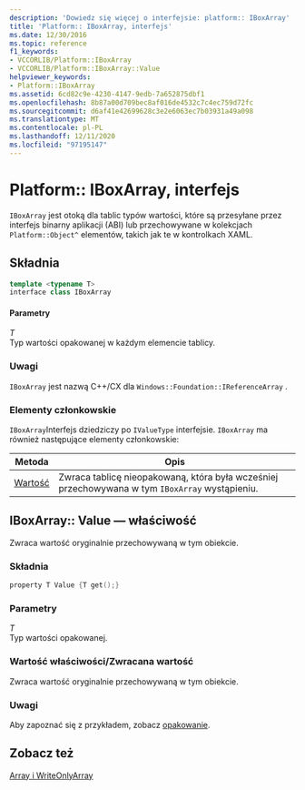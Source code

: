 ```yaml
---
description: 'Dowiedz się więcej o interfejsie: platform:: IBoxArray'
title: 'Platform:: IBoxArray, interfejs'
ms.date: 12/30/2016
ms.topic: reference
f1_keywords:
- VCCORLIB/Platform::IBoxArray
- VCCORLIB/Platform::IBoxArray::Value
helpviewer_keywords:
- Platform::IBoxArray
ms.assetid: 6cd82c9e-4230-4147-9edb-7a652875dbf1
ms.openlocfilehash: 8b87a00d709bec8af016de4532c7c4ec759d72fc
ms.sourcegitcommit: d6af41e42699628c3e2e6063ec7b03931a49a098
ms.translationtype: MT
ms.contentlocale: pl-PL
ms.lasthandoff: 12/11/2020
ms.locfileid: "97195147"
---
```

# <a name="platformiboxarray-interface"></a>Platform:: IBoxArray, interfejs

`IBoxArray` jest otoką dla tablic typów wartości, które są przesyłane przez interfejs binarny aplikacji (ABI) lub przechowywane w kolekcjach `Platform::Object^` elementów, takich jak te w kontrolkach XAML.

## <a name="syntax"></a>Składnia

```cpp
template <typename T>
interface class IBoxArray
```

#### <a name="parameters"></a>Parametry

*T*<br/>
Typ wartości opakowanej w każdym elemencie tablicy.

### <a name="remarks"></a>Uwagi

`IBoxArray` jest nazwą C++/CX dla `Windows::Foundation::IReferenceArray` .

### <a name="members"></a>Elementy członkowskie

`IBoxArray`Interfejs dziedziczy po `IValueType` interfejsie. `IBoxArray` ma również następujące elementy członkowskie:

|Metoda|Opis|
|------------|-----------------|
|[Wartość](#value)|Zwraca tablicę nieopakowaną, która była wcześniej przechowywana w tym `IBoxArray` wystąpieniu.|

## <a name="iboxarrayvalue-property"></a><a name="value"></a> IBoxArray:: Value — właściwość

Zwraca wartość oryginalnie przechowywaną w tym obiekcie.

### <a name="syntax"></a>Składnia

```cpp
property T Value {T get();}
```

### <a name="parameters"></a>Parametry

*T*<br/>
Typ wartości opakowanej.

### <a name="property-valuereturn-value"></a>Wartość właściwości/Zwracana wartość

Zwraca wartość oryginalnie przechowywaną w tym obiekcie.

### <a name="remarks"></a>Uwagi

Aby zapoznać się z przykładem, zobacz [opakowanie](../cppcx/boxing-c-cx.md).

## <a name="see-also"></a>Zobacz też

[Array i WriteOnlyArray](../cppcx/array-and-writeonlyarray-c-cx.md)
